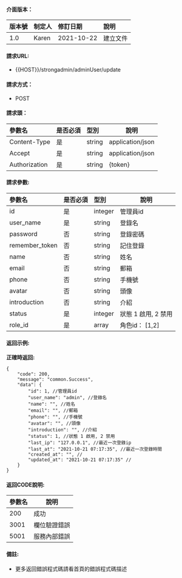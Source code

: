 #### 介面版本：

|版本號|制定人|修訂日期|說明|
|:----|:----|:----   |:----|
|1.0 |Karen  |2021-10-22 |建立文件|

#### 請求URL:

- {{HOST}}/strongadmin/adminUser/update

#### 請求方式：

- POST

#### 請求頭：

|參數名|是否必須|型別|說明|
|:----    |:---|:----- |-----   |
|Content-Type |是  |string |application/json   |
|Accept |是  |string |application/json   |
|Authorization|是|string|{token}|

#### 請求參數:

|參數名|是否必須|型別|說明|
|:----    |:---|:----- |-----   |
|id |是  |integer |管理員id   |
|user_name |是  |string |登錄名   |
|password |否  |string |登錄密碼   |
|remember_token |否  |string |記住登錄   |
|name |否  |string |姓名   |
|email |否  |string |郵箱   |
|phone |否  |string |手機號   |
|avatar |否  |string |頭像   |
|introduction |否  |string |介紹   |
|status |是  |integer |狀態 1 啟用, 2 禁用   |
|role_id |是  |array |角色id： [1,2]|

#### 返回示例:

**正確時返回:**

```
{
    "code": 200,
    "message": "common.Success",
    "data": {
        "id": 1, //管理員id
        "user_name": "admin", //登錄名
        "name": "", //姓名
        "email": "", //郵箱
        "phone": "", //手機號
        "avatar": "", //頭像
        "introduction": "", //介紹
        "status": 1, //狀態 1 啟用, 2 禁用
        "last_ip": "127.0.0.1", //最近一次登錄ip
        "last_at": "2021-10-21 07:17:35", //最近一次登錄時間
        "created_at": "", //
        "updated_at": "2021-10-21 07:17:35" //
    }
}
```

#### 返回CODE說明:

|參數名|說明|
|:----- |----- |
|200 |成功  |
|3001 |欄位驗證錯誤  |
|5001|服務內部錯誤|

#### 備註:

- 更多返回錯誤程式碼請看首頁的錯誤程式碼描述